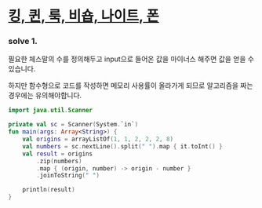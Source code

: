 # [킹, 퀸, 룩, 비숍, 나이트, 폰](https://www.acmicpc.net/problem/3003)

### solve 1.
필요한 체스말의 수를 정의해두고 input으로 들어온 값을 마이너스 해주면 값을 얻을 수 있습니다.

하지만 함수형으로 코드를 작성하면 메모리 사용률이 올라가게 되므로 알고리즘을 짜는 경우에는 유의해야합니다.
```kotlin
import java.util.Scanner

private val sc = Scanner(System.`in`)
fun main(args: Array<String>) {
    val origins = arrayListOf(1, 1, 2, 2, 2, 8)
    val numbers = sc.nextLine().split(" ").map { it.toInt() }
    val result = origins
        .zip(numbers)
        .map { (origin, number) -> origin - number }
        .joinToString(" ")

    println(result)
}
```